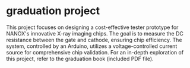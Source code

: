 # graduation project 
This project focuses on designing a cost-effective tester prototype for NANOX's innovative X-ray imaging chips. The goal is to measure the DC resistance between the gate and cathode, ensuring chip efficiency. The system, controlled by an Arduino, utilizes a voltage-controlled current source for comprehensive chip validation.
For an in-depth exploration of this project, refer to the graduation book (included PDF file).



